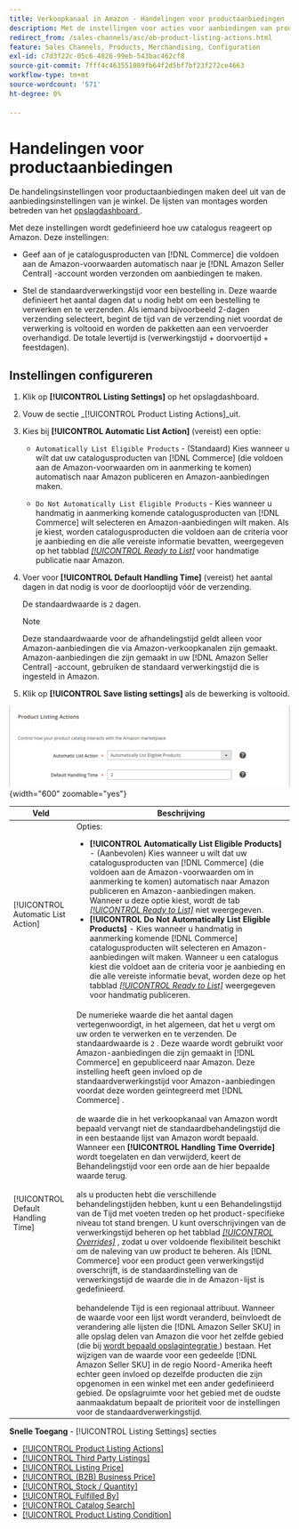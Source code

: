 ```yaml
---
title: Verkoopkanaal in Amazon - Handelingen voor productaanbiedingen
description: Met de instellingen voor acties voor aanbiedingen van producten kunt u bepalen hoe uw Commerce-catalogus reageert op Amazon.
redirect_from: /sales-channels/asc/ob-product-listing-actions.html
feature: Sales Channels, Products, Merchandising, Configuration
exl-id: c7d3f22c-05c6-4826-99eb-543bac462cf8
source-git-commit: 7fff4c463551089fb64f2d5bf7bf23f272ce4663
workflow-type: tm+mt
source-wordcount: '571'
ht-degree: 0%

---
```


# Handelingen voor productaanbiedingen

De handelingsinstellingen voor productaanbiedingen maken deel uit van de aanbiedingsinstellingen van je winkel. De lijsten van montages worden betreden van het [ opslagdashboard ](./amazon-store-dashboard.md).

Met deze instellingen wordt gedefinieerd hoe uw catalogus reageert op Amazon. Deze instellingen:

- Geef aan of je catalogusproducten van [!DNL Commerce] die voldoen aan de Amazon-voorwaarden automatisch naar je [!DNL Amazon Seller Central] -account worden verzonden om aanbiedingen te maken.

- Stel de standaardverwerkingstijd voor een bestelling in. Deze waarde definieert het aantal dagen dat u nodig hebt om een bestelling te verwerken en te verzenden. Als iemand bijvoorbeeld 2-dagen verzending selecteert, begint de tijd van de verzending niet voordat de verwerking is voltooid en worden de pakketten aan een vervoerder overhandigd. De totale levertijd is (verwerkingstijd + doorvoertijd + feestdagen).

## Instellingen configureren

1. Klik op **[!UICONTROL Listing Settings]** op het opslagdashboard.

1. Vouw de sectie _[!UICONTROL Product Listing Actions]_uit.

1. Kies bij **[!UICONTROL Automatic List Action]** (vereist) een optie:

   - `Automatically List Eligible Products` - (Standaard) Kies wanneer u wilt dat uw catalogusproducten van [!DNL Commerce] (die voldoen aan de Amazon-voorwaarden om in aanmerking te komen) automatisch naar Amazon publiceren en Amazon-aanbiedingen maken.

   - `Do Not Automatically List Eligible Products` - Kies wanneer u handmatig in aanmerking komende catalogusproducten van [!DNL Commerce] wilt selecteren en Amazon-aanbiedingen wilt maken. Als je kiest, worden catalogusproducten die voldoen aan de criteria voor je aanbieding en die alle vereiste informatie bevatten, weergegeven op het tabblad [_[!UICONTROL Ready to List]_](./ready-to-list.md) voor handmatige publicatie naar Amazon.

1. Voer voor **[!UICONTROL Default Handling Time]** (vereist) het aantal dagen in dat nodig is voor de doorlooptijd vóór de verzending.

   De standaardwaarde is `2` dagen.

   >[!NOTE]
   >
   >Deze standaardwaarde voor de afhandelingstijd geldt alleen voor Amazon-aanbiedingen die via Amazon-verkoopkanalen zijn gemaakt. Amazon-aanbiedingen die zijn gemaakt in uw [!DNL Amazon Seller Central] -account, gebruiken de standaard verwerkingstijd die is ingesteld in Amazon.

1. Klik op **[!UICONTROL Save listing settings]** als de bewerking is voltooid.

![ de lijstacties van het Product acties ](assets/amazon-product-listing-actions.png){width="600" zoomable="yes"}

| Veld | Beschrijving |
|------------------------------------|-----------------------------------------------------------------------------------------------------------------------------------------------------------------------------------------------------------------------------------------------------------------------------------------------------------------------------------------------------------------------------------------------------------------------------------------------------------------------------------------------------------------------------------------------------------------------------------------------------------------------------------------------------------------------------------------------------------------------------------------------------------------------------------------------------------------------------------------------------------------------------------------------------------------------------------------------------------------------------------------------------------------------------------------------------------------------------------------------------------------------------------------------------------------------------------------------------------------------------------------------------------------------------------------------------------------------------------------------------------------------------------------------------------------------------------------------------------------------------------------------------------------------------------------------------------------------------------------------------------------------------------------------------------------------------------------|
| [!UICONTROL Automatic List Action] | Opties:<ul><li>**[!UICONTROL Automatically List Eligible Products]** - (Aanbevolen) Kies wanneer u wilt dat uw catalogusproducten van [!DNL Commerce] (die voldoen aan de Amazon-voorwaarden om in aanmerking te komen) automatisch naar Amazon publiceren en Amazon-aanbiedingen maken. Wanneer u deze optie kiest, wordt de tab [_[!UICONTROL Ready to List]_](./ready-to-list.md) niet weergegeven. </li><li>**[!UICONTROL Do Not Automatically List Eligible Products]** - Kies wanneer u handmatig in aanmerking komende [!DNL Commerce] catalogusproducten wilt selecteren en Amazon-aanbiedingen wilt maken. Wanneer u een catalogus kiest die voldoet aan de criteria voor je aanbieding en die alle vereiste informatie bevat, worden deze op het tabblad [_[!UICONTROL Ready to List]_](./ready-to-list.md) weergegeven voor handmatig publiceren.</li></ul> |
| [!UICONTROL Default Handling Time] | De numerieke waarde die het aantal dagen vertegenwoordigt, in het algemeen, dat het u vergt om uw orden te verwerken en te verzenden. De standaardwaarde is `2` . Deze waarde wordt gebruikt voor Amazon-aanbiedingen die zijn gemaakt in [!DNL Commerce] en gepubliceerd naar Amazon. Deze instelling heeft geen invloed op de standaardverwerkingstijd voor Amazon-aanbiedingen voordat deze worden geïntegreerd met [!DNL Commerce] .<br><br> de waarde die in het verkoopkanaal van Amazon wordt bepaald vervangt niet de standaardbehandelingstijd die in een bestaande lijst van Amazon wordt bepaald. Wanneer een **[!UICONTROL Handling Time Override]** wordt toegelaten en dan verwijderd, keert de Behandelingstijd voor een orde aan de hier bepaalde waarde terug.<br><br> als u producten hebt die verschillende behandelingstijden hebben, kunt u een Behandelingstijd van de Tijd met voeten treden op het product-specifieke niveau tot stand brengen. U kunt overschrijvingen van de verwerkingstijd beheren op het tabblad [_[!UICONTROL Overrides]_](./overrides.md) , zodat u over voldoende flexibiliteit beschikt om de naleving van uw product te beheren. Als [!DNL Commerce] voor een product geen verwerkingstijd overschrijft, is de standaardinstelling van de verwerkingstijd de waarde die in de Amazon-lijst is gedefinieerd.<br><br> behandelende Tijd is een regionaal attribuut. Wanneer de waarde voor een lijst wordt veranderd, beïnvloedt de verandering alle lijsten die [!DNL Amazon Seller SKU] in alle opslag delen van Amazon die voor het zelfde gebied (die bij [ wordt bepaald opslagintegratie ](./store-integration.md)) bestaan. Het wijzigen van de waarde voor een gedeelde [!DNL Amazon Seller SKU] in de regio Noord-Amerika heeft echter geen invloed op dezelfde producten die zijn opgenomen in een winkel met een ander gedefinieerd gebied. De opslagruimte voor het gebied met de oudste aanmaakdatum bepaalt de prioriteit voor de instellingen voor de standaardverwerkingstijd. |

**Snelle Toegang** - [!UICONTROL Listing Settings] secties

- [[!UICONTROL Product Listing Actions]](./product-listing-actions.md)
- [[!UICONTROL Third Party Listings]](./third-party-listing-settings.md)
- [[!UICONTROL Listing Price]](./listing-price.md)
- [[!UICONTROL (B2B) Business Price]](./business-pricing.md)
- [[!UICONTROL Stock / Quantity]](./stock-quantity.md)
- [[!UICONTROL Fulfilled By]](./fulfilled-by.md)
- [[!UICONTROL Catalog Search]](./catalog-search.md)
- [[!UICONTROL Product Listing Condition]](./product-listing-condition.md)
